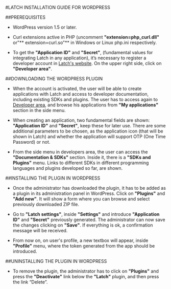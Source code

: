 ﻿#LATCH INSTALLATION GUIDE FOR WORDPRESS


##PREREQUISITES 
 * WordPress version 1.5 or later.

 * Curl extensions active in PHP (uncomment **"extension=php_curl.dll"** or"** extension=curl.so"** in Windows or Linux php.ini respectively. 

 * To get the **"Application ID"** and **"Secret"**, (fundamental values for integrating Latch in any application), it’s necessary to register a developer account in [Latch's website](https://latch.elevenpaths.com"https://latch.elevenpaths.com"). On the upper right side, click on **"Developer area"**.

 
##DOWNLOADING THE WORDPRESS PLUGIN
 * When the account is activated, the user will be able to create applications with Latch and access to developer documentation, including existing SDKs and plugins. The user has to access again to [Developer area](https://latch.elevenpaths.com/www/developerArea"https://latch.elevenpaths.com/www/developerArea"), and browse his applications from **"My applications"** section in the side menu.

* When creating an application, two fundamental fields are shown: **"Application ID"** and **"Secret"**, keep these for later use. There are some additional parameters to be chosen, as the application icon (that will be shown in Latch) and whether the application will support OTP  (One Time Password) or not.

* From the side menu in developers area, the user can access the **"Documentation & SDKs"** section. Inside it, there is a **"SDKs and Plugins"** menu. Links to different SDKs in different programming languages and plugins developed so far, are shown.


##INSTALLING THE PLUGIN IN WORDPRESS
* Once the administrator has downloaded the plugin, it has to be added as a plugin in its administration panel in WordPress. Click on **"Plugins"** and **"Add new"**. It will show a form where you can browse and select previously downloaded ZIP file.

* Go to **"Latch settings"**, inside **"Settings"** and introduce **"Application ID"** and **"Secret"** previously generated. The administrator can now save the changes clicking on **"Save"**. If everything is ok, a confirmation message will be received.

* From now on, on user's profile, a new textbox will appear, inside **"Profile"** menu, where the token generated from the app should be introduced.


##UNINSTALLING THE PLUGIN IN WORDPRESS
* To remove the plugin, the administrator has to click on **"Plugins"** and press the **"Deactivate"** link below the **"Latch"** plugin, and then press the link “Delete”.